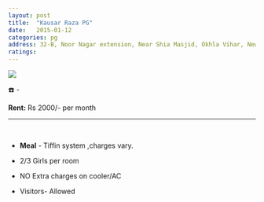 ```yaml
---
layout: post
title:  "Kausar Raza PG"
date:   2015-01-12
categories: pg
address: 32-B, Noor Nagar extension, Near Shia Masjid, Okhla Vihar, New Delhi-110025.
ratings:
---
```


<a href="https://www.google.com/maps/dir/Jamia+Millia+Islamia+Cricket+Ground,+Maulana+Mohammad+Ali+Jauhar+Marg,+Jamia+Nagar,+Friends+Colony,+New+Delhi,+Delhi,+India/28.556201,77.288264/@28.5585667,77.2796788,16z/data=!4m9!4m8!1m5!1m1!1s0x390ce38cedb6d21f:0xc2dcb1b232f79225!2m2!1d77.279107!2d28.562508!1m0!3e2?hl=en">
        <img src="https://maps.googleapis.com/maps/api/staticmap?visible=Jamia+Millia+Islamia&size=640x300&scale=2&maptype=roadmap&markers=%7Ccolor:red%7Clabel:K%7C28.555259, 77.288927&markers=size:mid|color:green%7Clabel:FET%7C28.5606083,77.2790183&markers=size:mid|color:green%7Clabel:FET%7C28.561075,77.280960&path=color:0x0000ff|weight:3|28.561234,77.279251|28.561036,77.279755|28.561045,77.279916|28.561064, 77.282684|28.561083, 77.282866|28.561111, 77.283006|28.561516, 77.284143|28.561931, 77.285130|28.562110, 77.285581|28.562261, 77.285752|28.562223, 77.285924|28.562280, 77.286085|28.562280, 77.286664|28.562317, 77.287544|28.561865, 77.287780|28.561318, 77.287319|28.560678, 77.287093|28.560140, 77.286911|28.559692, 77.286691|28.559490, 77.287135|28.559405, 77.287232|28.559321, 77.287361|28.559179, 77.287929|28.559094, 77.288026|28.558510, 77.288037|28.558259, 77.288066|28.557825, 77.288098|28.557608, 77.288474|28.557382, 77.288624|28.556346, 77.288366|28.555259, 77.288927">
</a>


:phone: -


**Rent:**   Rs 2000/- per month


<hr><br>

*  **Meal** - Tiffin system ,charges vary.

*  2/3 Girls per room

*  NO Extra charges on cooler/AC

*  Visitors- Allowed